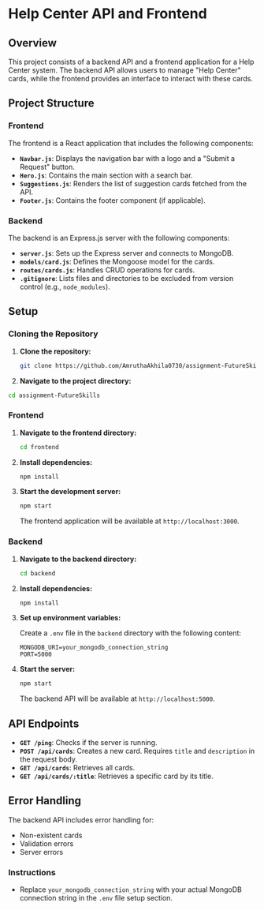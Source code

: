 # Help Center API and Frontend

## Overview

This project consists of a backend API and a frontend application for a Help Center system. The backend API allows users to manage "Help Center" cards, while the frontend provides an interface to interact with these cards.

## Project Structure

### Frontend

The frontend is a React application that includes the following components:

- **`Navbar.js`**: Displays the navigation bar with a logo and a "Submit a Request" button.
- **`Hero.js`**: Contains the main section with a search bar.
- **`Suggestions.js`**: Renders the list of suggestion cards fetched from the API.
- **`Footer.js`**: Contains the footer component (if applicable).

### Backend

The backend is an Express.js server with the following components:

- **`server.js`**: Sets up the Express server and connects to MongoDB.
- **`models/card.js`**: Defines the Mongoose model for the cards.
- **`routes/cards.js`**: Handles CRUD operations for cards.
- **`.gitignore`**: Lists files and directories to be excluded from version control (e.g., `node_modules`).

## Setup

### Cloning the Repository

1. **Clone the repository:**
   ```bash
   git clone https://github.com/AmruthaAkhila0730/assignment-FutureSkills.git
   
2. **Navigate to the project directory:**
```bash
cd assignment-FutureSkills
```
### Frontend

1. **Navigate to the frontend directory:**
   ```bash
   cd frontend
   ```

2. **Install dependencies:**
   ```bash
   npm install
   ```

3. **Start the development server:**
   ```bash
   npm start
   ```

   The frontend application will be available at `http://localhost:3000`.

### Backend

1. **Navigate to the backend directory:**
   ```bash
   cd backend
   ```

2. **Install dependencies:**
   ```bash
   npm install
   ```

3. **Set up environment variables:**

   Create a `.env` file in the `backend` directory with the following content:
   ```
   MONGODB_URI=your_mongodb_connection_string
   PORT=5000
   ```

4. **Start the server:**
   ```bash
   npm start
   ```

   The backend API will be available at `http://localhost:5000`.

## API Endpoints

- **`GET /ping`**: Checks if the server is running.
- **`POST /api/cards`**: Creates a new card. Requires `title` and `description` in the request body.
- **`GET /api/cards`**: Retrieves all cards.
- **`GET /api/cards/:title`**: Retrieves a specific card by its title.

## Error Handling

The backend API includes error handling for:

- Non-existent cards
- Validation errors
- Server errors

### Instructions

- Replace `your_mongodb_connection_string` with your actual MongoDB connection string in the `.env` file setup section.
